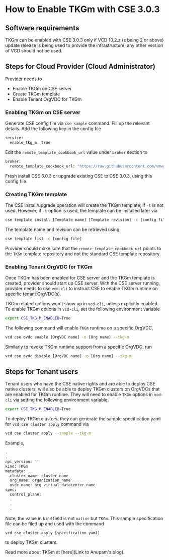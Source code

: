 # How to Enable TKGm with CSE 3.0.3

## Software requirements
TKGm can be enabled with CSE 3.0.3 only if VCD 10.2.z (z being 2 or above)
update release is being used to provide the infrastructure, any other
version of VCD should not be used.

## Steps for Cloud Provider (Cloud Administrator)
Provider needs to
* Enable TKGm on CSE server
* Create TKGm template
* Enable Tenant OrgVDC for TKGm

### Enabling TKGm on CSE server
Generate CSE config file via `cse sample` command. Fill up the relevant details.
Add the following key in the config file
```sh
service:
  enable_tkg_m: true
```
Edit the `remote_template_cookbook_url` value under `broker` section to 
```sh
broker:
  remote_template_cookbook_url: "https://raw.githubusercontent.com/vmware/container-service-extension-templates/tkgm/template.yaml"
```
Fresh install CSE 3.0.3 or upgrade existing CSE to CSE 3.0.3, using this
config file.

### Creating TKGm template
The CSE install/upgrade operation will create the TKGm template, if `-t` is
not used. However, if `-t` option is used, the template can be installed later
via
```sh
cse template install [Template name] [Template revision] -c [config file]
```
The template name and revision can be retrieved using
```sh
cse template list -c [config file]
```
Provider should make sure that the `remote_template_cookbook_url` points to the
`TKGm` template repository and not the standard CSE template repository.

### Enabling Tenant OrgVDC for TKGm
Once TKGm has been enabled for CSE server and the TKGm template is created,
provider should start up CSE server. With the CSE server running, provider
needs to use `vcd-cli` to instruct CSE to enable TKGm runtime on specific
tenant OrgVDC(s).

TKGm related options won't show up in `vcd-cli`, unless explicitly enabled.
To enable TKGm options in `vcd-cli`, set the following environment variable
```sh
export CSE_TKG_M_ENABLED=True
```

The following command will enable `TKGm` runtime on a specific OrgVDC,
```sh
vcd cse ovdc enable [OrgVDC name] -o [Org name] --tkg-m
```
Similarly to revoke TKGm runtime support from a specific OrgVDC, run
```sh
vcd cse ovdc disable [OrgVDC name] -o [Org name] --tkg-m
```

## Steps for Tenant users
Tenant users who have the CSE native rights and are able to deploy CSE native
clusters, will also be able to deploy TKGm clusters on OrgVDCs that are enabled
for TKGm runtime. They will need to enable `TKGm` options in `vcd-cli` via
setting the following environment variable.
```sh
export CSE_TKG_M_ENABLED=True
```
To deploy TKGm clusters, they can generate the sample specification yaml
for `vcd cse cluster apply` command via
```sh
vcd cse cluster apply --sample --tkg-m
```
Example,
```sh
.
.
api_version: ''
kind: TKGm
metadata:
  cluster_name: cluster_name
  org_name: organization_name
  ovdc_name: org_virtual_datacenter_name
spec:
  control_plane:
  .
  .
  .
```
Note, the value in `kind` field is not `native` but `TKGm`. This sample
specification file can be filed up and used with the command
```sh
vcd cse cluster apply [specification yaml]
```
to deploy TKGm clusters.

Read more about TKGm at [here](Link to Anupam's blog).